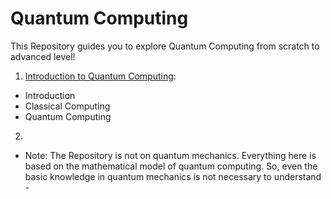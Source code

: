# Quantum Computing

This Repository guides you to explore Quantum Computing from scratch to advanced level!

1) [Introduction to Quantum Computing](https://github.com/Saheer7/Quantum_Computing/blob/master/1.%20Introduction):
  - Introduction
  - Classical Computing
  - Quantum Computing

2) 


- Note: The Repository is not on quantum mechanics. Everything here is based on the mathematical model of quantum computing. So, even the basic knowledge in quantum mechanics is not necessary to understand -
